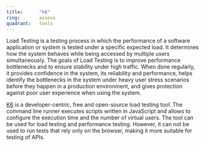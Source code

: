 ```yaml
---
title:      "k6"
ring:       assess
quadrant:   tools
---
```


Load Testing is a testing process in which the performance of a software application or system is tested under a specific expected load.
It determines how the system behaves while being accessed by multiple users simultaneously.
The goals of Load Testing is to improve performance bottlenecks and to ensure stability under high traffic.
When done regularly, it provides confidence in the system, its reliability and performance, helps identify the bottlenecks in the system under heavy user stress scenarios before they happen in a production environment, and gives protection against poor user experience when using the system.

[K6](https://k6.io/) is a developer-centric, free and open-source load testing tool.
The command line runner executes scripts written in JavaScript and allows to configure the execution time and the number of virtual users.
The tool can be used for load testing and performance testing.
However, it can not be used to run tests that rely only on the browser, making it more suitable for testing of APIs.
